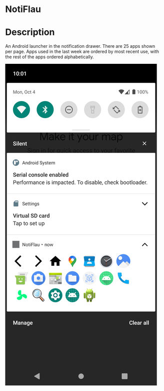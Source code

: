 # NotiFlau
# Description
An Android launcher in the notification drawer. There are 25 apps shown per page. Apps used in the last week are ordered by most recent use, with the rest of the apps ordered alphabetically.

![example](examples/notiflau.png)
